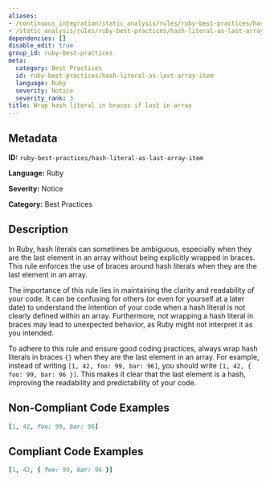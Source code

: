 ```yaml
---
aliases:
- /continuous_integration/static_analysis/rules/ruby-best-practices/hash-literal-as-last-array-item
- /static_analysis/rules/ruby-best-practices/hash-literal-as-last-array-item
dependencies: []
disable_edit: true
group_id: ruby-best-practices
meta:
  category: Best Practices
  id: ruby-best-practices/hash-literal-as-last-array-item
  language: Ruby
  severity: Notice
  severity_rank: 3
title: Wrap hash literal in braces if last in array
---
```

<!--  SOURCED FROM https://github.com/DataDog/datadog-static-analyzer-rule-docs -->


## Metadata
**ID:** `ruby-best-practices/hash-literal-as-last-array-item`

**Language:** Ruby

**Severity:** Notice

**Category:** Best Practices

## Description
In Ruby, hash literals can sometimes be ambiguous, especially when they are the last element in an array without being explicitly wrapped in braces. This rule enforces the use of braces around hash literals when they are the last element in an array.

The importance of this rule lies in maintaining the clarity and readability of your code. It can be confusing for others (or even for yourself at a later date) to understand the intention of your code when a hash literal is not clearly defined within an array. Furthermore, not wrapping a hash literal in braces may lead to unexpected behavior, as Ruby might not interpret it as you intended.

To adhere to this rule and ensure good coding practices, always wrap hash literals in braces `{}` when they are the last element in an array. For example, instead of writing `[1, 42, foo: 99, bar: 96]`, you should write `[1, 42, { foo: 99, bar: 96 }]`. This makes it clear that the last element is a hash, improving the readability and predictability of your code.

## Non-Compliant Code Examples
```ruby
[1, 42, foo: 99, bar: 96]
```

## Compliant Code Examples
```ruby
[1, 42, { foo: 99, bar: 96 }]
```
